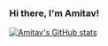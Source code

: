 ### Hi there, I'm Amitav!

[![Amitav's GitHub stats](https://github-readme-stats.vercel.app/api?username=anott03&count_private=true&show_icons=true&theme=calm)](https://github.com/anuraghazra/github-readme-stats)
<!--
**anott03/anott03** is a ✨ _special_ ✨ repository because its `README.md` (this file) appears on your GitHub profile.

Here are some ideas to get you started:

- 🔭 I’m currently working on ...
- 🌱 I’m currently learning ...
- 👯 I’m looking to collaborate on ...
- 🤔 I’m looking for help with ...
- 💬 Ask me about ...
- 📫 How to reach me: ...
- 😄 Pronouns: ...
- ⚡ Fun fact: ...
-->
